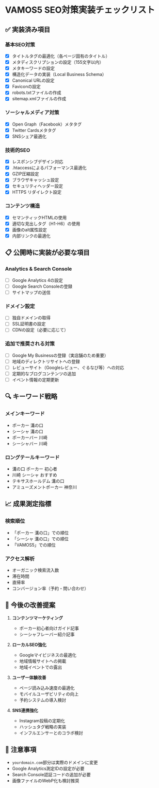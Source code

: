 # VAMOS5 SEO対策実装チェックリスト

## ✅ 実装済み項目

### 基本SEO対策
- [x] タイトルタグの最適化（各ページ固有のタイトル）
- [x] メタディスクリプションの設定（155文字以内）
- [x] メタキーワードの設定
- [x] 構造化データの実装（Local Business Schema）
- [x] Canonical URLの設定
- [x] Faviconの設定
- [x] robots.txtファイルの作成
- [x] sitemap.xmlファイルの作成

### ソーシャルメディア対策
- [x] Open Graph（Facebook）メタタグ
- [x] Twitter Cardsメタタグ
- [x] SNSシェア最適化

### 技術的SEO
- [x] レスポンシブデザイン対応
- [x] .htaccessによるパフォーマンス最適化
- [x] GZIP圧縮設定
- [x] ブラウザキャッシュ設定
- [x] セキュリティヘッダー設定
- [x] HTTPS リダイレクト設定

### コンテンツ構造
- [x] セマンティックHTMLの使用
- [x] 適切な見出しタグ（H1-H6）の使用
- [x] 画像のalt属性設定
- [x] 内部リンクの最適化

## 📋 公開時に実装が必要な項目

### Analytics & Search Console
- [ ] Google Analytics 4の設定
- [ ] Google Search Consoleの登録
- [ ] サイトマップの送信

### ドメイン設定
- [ ] 独自ドメインの取得
- [ ] SSL証明書の設定
- [ ] CDNの設定（必要に応じて）

### 追加で推奨される対策
- [ ] Google My Businessの登録（実店舗のため重要）
- [ ] 地域のディレクトリサイトへの登録
- [ ] レビューサイト（Googleレビュー、ぐるなび等）への対応
- [ ] 定期的なブログコンテンツの追加
- [ ] イベント情報の定期更新

## 🔍 キーワード戦略

### メインキーワード
- ポーカー 溝の口
- シーシャ 溝の口
- ポーカーバー 川崎
- シーシャバー 川崎

### ロングテールキーワード
- 溝の口 ポーカー 初心者
- 川崎 シーシャ おすすめ
- テキサスホールデム 溝の口
- アミューズメントポーカー 神奈川

## 📈 成果測定指標

### 検索順位
- 「ポーカー 溝の口」での順位
- 「シーシャ 溝の口」での順位
- 「VAMOS5」での順位

### アクセス解析
- オーガニック検索流入数
- 滞在時間
- 直帰率
- コンバージョン率（予約・問い合わせ）

## 🚀 今後の改善提案

1. **コンテンツマーケティング**
   - ポーカー初心者向けガイド記事
   - シーシャフレーバー紹介記事

2. **ローカルSEO強化**
   - Googleマイビジネスの最適化
   - 地域情報サイトへの掲載
   - 地域イベントでの露出

3. **ユーザー体験改善**
   - ページ読み込み速度の最適化
   - モバイルユーザビリティの向上
   - 予約システムの導入検討

4. **SNS連携強化**
   - Instagram投稿の定期化
   - ハッシュタグ戦略の実装
   - インフルエンサーとのコラボ検討

## 📝 注意事項

- `yourdomain.com`部分は実際のドメインに変更
- Google Analytics測定IDの設定が必要
- Search Console認証コードの追加が必要
- 画像ファイルのWebP化も検討推奨
